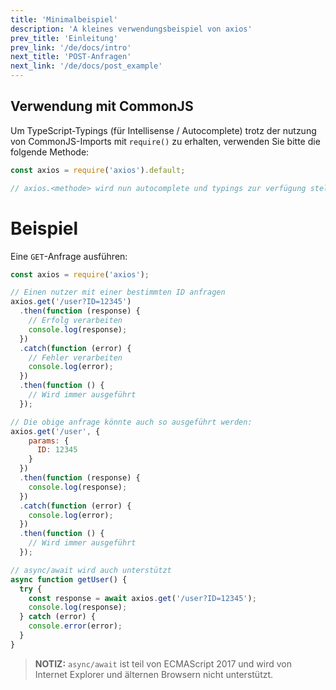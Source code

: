 ```yaml
---
title: 'Minimalbeispiel'
description: 'A kleines verwendungsbeispiel von axios'
prev_title: 'Einleitung'
prev_link: '/de/docs/intro'
next_title: 'POST-Anfragen'
next_link: '/de/docs/post_example'
---
```


## Verwendung mit CommonJS
Um TypeScript-Typings (für Intellisense / Autocomplete) trotz der nutzung von CommonJS-Imports mit `require()` zu erhalten, verwenden Sie bitte die folgende Methode:

```js
const axios = require('axios').default;

// axios.<methode> wird nun autocomplete und typings zur verfügung stellen.
```

# Beispiel

Eine `GET`-Anfrage ausführen:

```js
const axios = require('axios');

// Einen nutzer mit einer bestimmten ID anfragen
axios.get('/user?ID=12345')
  .then(function (response) {
    // Erfolg verarbeiten
    console.log(response);
  })
  .catch(function (error) {
    // Fehler verarbeiten
    console.log(error);
  })
  .then(function () {
    // Wird immer ausgeführt
  });

// Die obige anfrage könnte auch so ausgeführt werden:
axios.get('/user', {
    params: {
      ID: 12345
    }
  })
  .then(function (response) {
    console.log(response);
  })
  .catch(function (error) {
    console.log(error);
  })
  .then(function () {
    // Wird immer ausgeführt
  });  

// async/await wird auch unterstützt
async function getUser() {
  try {
    const response = await axios.get('/user?ID=12345');
    console.log(response);
  } catch (error) {
    console.error(error);
  }
}
```

> **NOTIZ:** `async/await` ist teil von ECMAScript 2017 und wird von Internet
> Explorer und älternen Browsern nicht unterstützt.